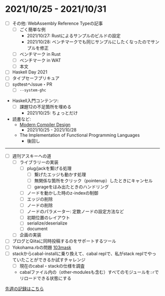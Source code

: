 # 2021/10/25 - 2021/10/31

- [ ] その他: WebAssembly Reference Typeの記事
    - [ ] ごく簡単な例
        - 2021/10/27: Rustによるサンプルのビルドの設定
        - 2021/10/28: ベンチマークでも同じサンプルにしたくなったのでサンプルを修正
    - [ ] ベンチマーク in Rust
    - [ ] ベンチマーク in WAT
    - [ ] 本文
- [ ] Haskell Day 2021
- [ ] タイプセーフプリキュア
- [ ] sydtestへIssue・PR
    - [ ] `--system-ghc`
- Haskell入門コンテンツ:
    - [ ] 課題12の不足箇所を埋める
        - 2021/10/25: ちょっとだけ
- 読書など:
    - [Modern Compiler Design](https://www.springer.com/jp/book/9781461446989)
        - 2021/10/25 - 2021/10/28
    - The Implementation of Functional Programming Languages
        - 後回し

------

- [ ] 週刊アスキーへの道
    - [ ] ライブラリーの実装
        - [ ] plug/jackを繋げる処理
            - [ ] 繋げたエッジも動かす処理
            - [ ] 無関係な箇所をクリック（pointerup）したときにキャンセル
            - [ ] garageをはみ出たときのハンドリング
        - [ ] ノードを動かした時のz-indexの制御
        - [ ] エッジの削除
        - [ ] ノードの削除
        - [ ] ノードのパラメーター: 定数ノードの設定方法など
        - [ ] 初期位置のレイアウト
        - [ ] serialize/deserialize
        - [ ] document
    - [ ] 企画の実装
- [ ] ブログとQiitaに同時投稿するのをサポートするツール
- [ ] Yokohama.rbの問題 [103mask](http://nabetani.sakura.ne.jp/yokohamarb/103mask/)
- [ ] stackからcabal-installに乗り換えて、cabal replで、私がstack replでやっていたことができるか試すチャレンジ
    - [ ] 現在のcabal・stackの仕様を調査
    - cabalファイル内の（other-modulesも含む）すべてのモジュールを`:r`でリロードできる状態にする

[先週の記録はこちら](https://github.com/igrep/daily-commits/blob/6f5a5808fe9059ecb9680cba265ff96b494aefb1/yesterday.md)
